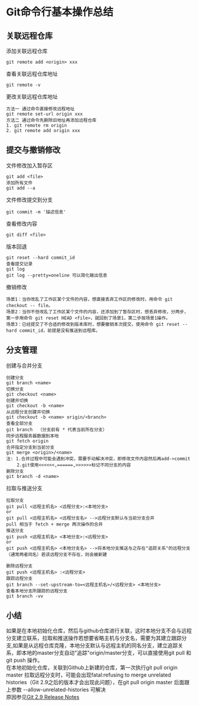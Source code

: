 # Git命令行基本操作总结
## 关联远程仓库
添加关联远程仓库

	git remote add <origin> xxx
查看关联远程仓库地址

	git remote -v
更改关联远程仓库地址

	方法一 通过命令直接修改远程地址
	git remote set-url origin xxx
	方法二 通过命令先删除旧地址再添加远程仓库
	1. git remote rm origin
	2. git remote add origin xxx
## 提交与撤销修改
文件修改加入暂存区 

	git add <file>
	添加所有文件
	git add --a
文件修改提交到分支 
		
	git commit -m '描述信息'
查看修改内容
		
	git diff <file>
版本回退
		
	git reset --hard commit_id
	查看提交记录
	git log 
	git log --pretty=oneline 可以简化输出信息
撤销修改
	
	场景1：当你改乱了工作区某个文件的内容，想直接丢弃工作区的修改时，用命令 git checkout -- file。
	场景2：当你不但改乱了工作区某个文件的内容，还添加到了暂存区时，想丢弃修改，分两步，第一步用命令 git reset HEAD <file>，就回到了场景1，第二步按场景1操作。
	场景3：已经提交了不合适的修改到版本库时，想要撤销本次提交，使用命令 git reset --hard commit_id，前提是没有推送到远程库。
## 分支管理
创建与合并分支

	创建分支
	git branch <name>
	切换分支
	git checkout <name>
	创建并切换
	git checkout -b <name>
	从远程分支创建并切换
	git checkout -b <name> origin/<branch>
	查看全部分支
	git branch  （分支前有 * 代表当前所在分支）
	同步远程服务器数据到本地
	git fetch origin
	合并指定分支到当前分支
	git merge <origin>/<name>
	注: 1.合并过程中可能会遇到冲突，需要手动解决冲突，即修改文件内容然后再add->commit
	    2.git使用<<<<<<,======,>>>>>>标记不同分支的内容
	删除分支
	git branch -d <name>
拉取与推送分支

	拉取分支
	git pull <远程主机名> <远程分支>:<本地分支>
	or
	git pull <远程主机名> <远程分支名> -->远程分支默认与当前分支合并
	pull 相当于 fetch + merge 两次操作的合并
	推送分支
	git push <远程主机名> <本地分支>:<远程分支>
	or
	git push <远程主机名> <本地分支名> -->将本地分支推送与之存在"追踪关系"的远程分支（通常两者同名）若该远程分支不存在，则会被新建
	
	删除远程分支
	git push <远程主机名> :<远程分支>
	跟踪远程分支
	git branch --set-upstream-to=<远程主机名>/<远程分支> <本地分支>
	查看本地分支所跟踪的远程分支
	git branch -vv
	
## 小结
如果是在本地初始化仓库，然后与github仓库进行关联，这时本地分支不会与远程分支建立联系，拉取和推送操作若想要省略主机与分支名，需要为其建立跟踪分支,如果是从远程仓库克隆，本地分支默认与远程主机的同名分支，建立追踪关系，即本地的master分支自动"追踪"origin/master分支，可以直接使用git pull 和git push 操作。<br>
在本地初始化仓库，关联到Github上新建的仓库，第一次执行git pull origin master 拉取远程分支时，可能会出现fatal:refusing to merge unrelated histories（Git 2.9之后的版本才会出现此问题），在git pull origin master 后面跟上参数 --allow-unrelated-histories 可解决<br>原因参见[Git 2.9 Release Notes](https://github.com/git/git/blob/master/Documentation/RelNotes/2.9.0.txt#L58-L68) 